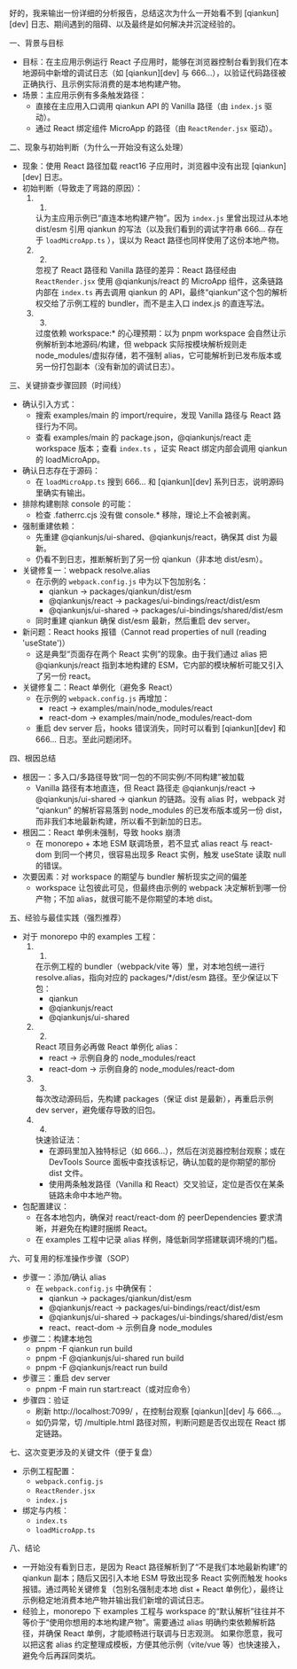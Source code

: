 好的，我来输出一份详细的分析报告，总结这次为什么一开始看不到 [qiankun][dev] 日志、期间遇到的阻碍、以及最终是如何解决并沉淀经验的。

一、背景与目标

- 目标：在主应用示例运行 React 子应用时，能够在浏览器控制台看到我们在本地源码中新增的调试日志（如 [qiankun][dev] 与 666...），以验证代码路径被正确执行、且示例实际消费的是本地构建产物。
- 场景：主应用示例有多条触发路径：
  - 直接在主应用入口调用 qiankun API 的 Vanilla 路径（由 `index.js` 驱动）。
  - 通过 React 绑定组件 MicroApp 的路径（由 `ReactRender.jsx` 驱动）。

二、现象与初始判断（为什么一开始没有这么处理）

- 现象：使用 React 路径加载 react16 子应用时，浏览器中没有出现 [qiankun][dev] 日志。
- 初始判断（导致走了弯路的原因）：
  1. 1.
     认为主应用示例已“直连本地构建产物”。因为 `index.js` 里曾出现过从本地 dist/esm 引用 qiankun 的写法（以及我们看到的调试字符串 666... 存在于 `loadMicroApp.ts` ），误以为 React 路径也同样使用了这份本地产物。
  2. 2.
     忽视了 React 路径和 Vanilla 路径的差异：React 路径经由 `ReactRender.jsx` 使用 @qiankunjs/react 的 MicroApp 组件，这条链路内部在 `index.ts` 再去调用 qiankun 的 API，最终“qiankun”这个包的解析权交给了示例工程的 bundler，而不是主入口 index.js 的直连写法。
  3. 3.
     过度依赖 workspace:* 的心理预期：以为 pnpm workspace 会自然让示例解析到本地源码/构建，但 webpack 实际按模块解析规则走 node_modules/虚拟存储，若不强制 alias，它可能解析到已发布版本或另一份打包副本（没有新加的调试日志）。
   
三、关键排查步骤回顾（时间线）

- 确认引入方式：
  - 搜索 examples/main 的 import/require，发现 Vanilla 路径与 React 路径行为不同。
  - 查看 examples/main 的 package.json，@qiankunjs/react 走 workspace 版本；查看 `index.ts` ，证实 React 绑定内部会调用 qiankun 的 loadMicroApp。
- 确认日志存在于源码：
  - 在 `loadMicroApp.ts` 搜到 666... 和 [qiankun][dev] 系列日志，说明源码里确实有输出。
- 排除构建剔除 console 的可能：
  - 检查 .fatherrc.cjs 没有做 console.* 移除，理论上不会被剥离。
- 强制重建依赖：
  - 先重建 @qiankunjs/ui-shared、@qiankunjs/react，确保其 dist 为最新。
  - 仍看不到日志，推断解析到了另一份 qiankun（非本地 dist/esm）。
- 关键修复一：webpack resolve.alias
  - 在示例的 `webpack.config.js` 中为以下包加别名：
    - qiankun → packages/qiankun/dist/esm
    - @qiankunjs/react → packages/ui-bindings/react/dist/esm
    - @qiankunjs/ui-shared → packages/ui-bindings/shared/dist/esm
  - 同时重建 qiankun 确保 dist/esm 最新，然后重启 dev server。
- 新问题：React hooks 报错（Cannot read properties of null (reading 'useState')）
  - 这是典型“页面存在两个 React 实例”的现象。由于我们通过 alias 把 @qiankunjs/react 指到本地构建的 ESM，它内部的模块解析可能又引入了另一份 react。
- 关键修复二：React 单例化（避免多 React）
  - 在示例的 `webpack.config.js` 再增加：
    - react → examples/main/node_modules/react
    - react-dom → examples/main/node_modules/react-dom
  - 重启 dev server 后，hooks 错误消失，同时可以看到 [qiankun][dev] 和 666... 日志。至此问题闭环。

   
四、根因总结

- 根因一：多入口/多路径导致“同一包的不同实例/不同构建”被加载
  - Vanilla 路径有本地直连，但 React 路径走 @qiankunjs/react → @qiankunjs/ui-shared → qiankun 的链路。没有 alias 时，webpack 对 “qiankun” 的解析容易落到 node_modules 的已发布版本或另一份 dist，而非我们本地最新构建，所以看不到新加的日志。
- 根因二：React 单例未强制，导致 hooks 崩溃
  - 在 monorepo + 本地 ESM 联调场景，若不显式 alias react 与 react-dom 到同一个拷贝，很容易出现多 React 实例，触发 useState 读取 null 的错误。
- 次要因素：对 workspace 的期望与 bundler 解析现实之间的偏差
  - workspace 让包彼此可见，但最终由示例的 webpack 决定解析到哪一份产物；不加 alias，就很可能不是你期望的本地 dist。


五、经验与最佳实践（强烈推荐）

- 对于 monorepo 中的 examples 工程：
  1. 1.
     在示例工程的 bundler（webpack/vite 等）里，对本地包统一进行 resolve.alias，指向对应的 packages/*/dist/esm 路径。至少保证以下包：
     - qiankun
     - @qiankunjs/react
     - @qiankunjs/ui-shared
  2. 2.
     React 项目务必再做 React 单例化 alias：
     - react → 示例自身的 node_modules/react
     - react-dom → 示例自身的 node_modules/react-dom
  3. 3.
     每次改动源码后，先构建 packages（保证 dist 是最新），再重启示例 dev server，避免缓存导致的旧包。
  4. 4.
     快速验证法：
     - 在源码里加入独特标记（如 666...），然后在浏览器控制台观察；或在 DevTools Source 面板中查找该标记，确认加载的是你期望的那份 dist 文件。
     - 使用两条触发路径（Vanilla 和 React）交叉验证，定位是否仅在某条链路未命中本地产物。
- 包配置建议：
  - 在各本地包内，确保对 react/react-dom 的 peerDependencies 要求清晰，并避免在构建时捆绑 React。
  - 在 examples 工程中记录 alias 样例，降低新同学搭建联调环境的门槛。


六、可复用的标准操作步骤（SOP）

- 步骤一：添加/确认 alias
  - 在 `webpack.config.js` 中确保有：
    - qiankun → packages/qiankun/dist/esm
    - @qiankunjs/react → packages/ui-bindings/react/dist/esm
    - @qiankunjs/ui-shared → packages/ui-bindings/shared/dist/esm
    - react、react-dom → 示例自身 node_modules
- 步骤二：构建本地包
  - pnpm -F qiankun run build
  - pnpm -F @qiankunjs/ui-shared run build
  - pnpm -F @qiankunjs/react run build
- 步骤三：重启 dev server
  - pnpm -F main run start:react（或对应命令）
- 步骤四：验证
  - 刷新 http://localhost:7099/ ，在控制台观察 [qiankun][dev] 与 666...。
  - 如仍异常，切 /multiple.html 路径对照，判断问题是否仅出现在 React 绑定链路。

 
七、这次变更涉及的关键文件（便于复盘）

- 示例工程配置：
  - `webpack.config.js`
  - `ReactRender.jsx`
  - `index.js`
- 绑定与内核：
  - `index.ts`
  - `loadMicroApp.ts`

 
八、结论

- 一开始没有看到日志，是因为 React 路径解析到了“不是我们本地最新构建”的 qiankun 副本；随后又因引入本地 ESM 导致出现多 React 实例而触发 hooks 报错。通过两轮关键修复（包别名强制走本地 dist + React 单例化），最终让示例稳定地消费本地产物并输出我们新增的调试日志。
- 经验上，monorepo 下 examples 工程与 workspace 的“默认解析”往往并不等价于“使用你想用的本地构建产物”。需要通过 alias 明确约束依赖解析路径，并确保 React 单例，才能顺畅进行联调与日志观测。
如果你愿意，我可以把这套 alias 约定整理成模板，方便其他示例（vite/vue 等）也快速接入，避免今后再踩同类坑。

